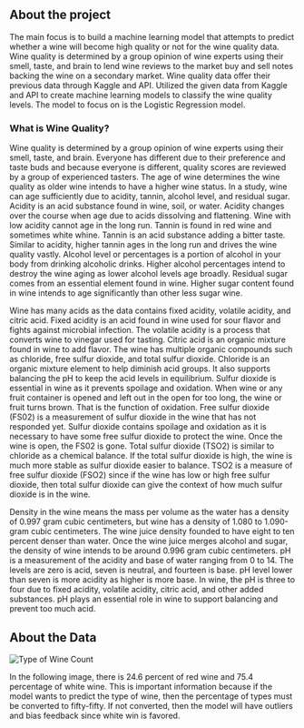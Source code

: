 ## About the project
<p> The main focus is to build a machine learning model that attempts to predict whether a wine will become high quality or not for the wine quality data. Wine quality is determined by a group opinion of wine experts using their smell, taste, and brain to lend wine reviews to the market buy and sell notes backing the wine on a secondary market. Wine quality data offer their previous data through Kaggle and API. Utilized the given data from Kaggle and API to create machine learning models to classify the wine quality levels. The model to focus on is the Logistic Regression model. </p>

### What is Wine Quality?
<p> Wine quality is determined by a group opinion of wine experts using their smell, taste, and brain. Everyone has different due to their preference and taste buds and because everyone is different, quality scores are reviewed by a group of experienced tasters. The age of wine determines the wine quality as older wine intends to have a higher wine status. In a study, wine can age sufficiently due to acidity, tannin, alcohol level, and residual sugar. Acidity is an acid substance found in wine, soil, or water. Acidity changes over the course when age due to acids dissolving and flattening. Wine with low acidity cannot age in the long run. Tannin is found in red wine and sometimes white whine. Tannin is an acid substance adding a bitter taste. Similar to acidity, higher tannin ages in the long run and drives the wine quality vastly. Alcohol level or percentages is a portion of alcohol in your body from drinking alcoholic drinks. Higher alcohol percentages intend to destroy the wine aging as lower alcohol levels age broadly. Residual sugar comes from an essential element found in wine. Higher sugar content found in wine intends to age significantly than other less sugar wine.   </p>

<p> Wine has many acids as the data contains fixed acidity, volatile acidity, and citric acid. Fixed acidity is an acid found in wine used for sour flavor and fights against microbial infection. The volatile acidity is a process that converts wine to vinegar used for tasting. Citric acid is an organic mixture found in wine to add flavor. The wine has multiple organic compounds such as chloride, free sulfur dioxide, and total sulfur dioxide. Chloride is an organic mixture element to help diminish acid groups. It also supports balancing the pH to keep the acid levels in equilibrium. Sulfur dioxide is essential in wine as it prevents spoilage and oxidation. When wine or any fruit container is opened and left out in the open for too long, the wine or fruit turns brown. That is the function of oxidation. Free sulfur dioxide (FS02) is a measurement of sulfur dioxide in the wine that has not responded yet. Sulfur dioxide contains spoilage and oxidation as it is necessary to have some free sulfur dioxide to protect the wine. Once the wine is open, the FS02 is gone. Total sulfur dioxide (TSO2) is similar to chloride as a chemical balance. If the total sulfur dioxide is high, the wine is much more stable as sulfur dioxide easier to balance. TSO2 is a measure of free sulfur dioxide (FSO2) since if the wine has low or high free sulfur dioxide, then total sulfur dioxide can give the context of how much sulfur dioxide is in the wine.   </p>

<p> Density in the wine means the mass per volume as the water has a density of 0.997 gram cubic centimeters, but wine has a density of 1.080 to 1.090-gram cubic centimeters. The wine juice density founded to have eight to ten percent denser than water. Once the wine juice merges alcohol and sugar, the density of wine intends to be around 0.996 gram cubic centimeters. pH is a measurement of the acidity and base of water ranging from 0 to 14. The levels are zero is acid, seven is neutral, and fourteen is base. pH level lower than seven is more acidity as higher is more base. In wine, the pH is three to four due to fixed acidity, volatile acidity, citric acid, and other added substances. pH plays an essential role in wine to support balancing and prevent too much acid.   </p>

## About the Data

![Type of Wine Count](https://github.com/samuelroiz/Wine_Qlt/tree/main/Images/Info_Data/count_type_of_wine.png)

<p> In the following image, there is 24.6 percent of red wine and 75.4 percentage of white wine. This is important information because if the model wants to predict the type of wine, then the percentage of types must be converted to fifty-fifty. If not converted, then the model will have outliers and bias feedback since white win is favored. </p>

<p></p>

